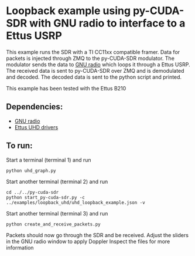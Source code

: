 # Loopback example using py-CUDA-SDR with GNU radio to interface to a Ettus USRP

This example runs the SDR with a TI CC11xx compatible framer. Data for packets is injected through ZMQ to the py-CUDA-SDR modulator. The modulator sends the data to [GNU radio](https://www.gnuradio.org/) which loops it through a Ettus USRP. The received data is sent to py-CUDA-SDR over ZMQ and is demodulated and decoded. The decoded data is sent to the python script and printed.

This example has been tested with the Ettus B210

## Dependencies:

- [GNU radio](https://www.gnuradio.org/)
- [Ettus UHD drivers](https://github.com/EttusResearch/uhd) 

## To run:

Start a terminal (terminal 1) and run

```
python uhd_graph.py
```

Start another terminal (terminal 2) and run

```
cd ../../py-cuda-sdr
python start_py-cuda-sdr.py -c ../examples/loopback_uhd/uhd_loopback_example.json -v
```

Start another terminal (terminal 3) and run

```
python create_and_receive_packets.py
```

Packets should now go through the SDR and be received.
Adjust the sliders in the GNU radio window to apply Doppler
Inspect the files for more information